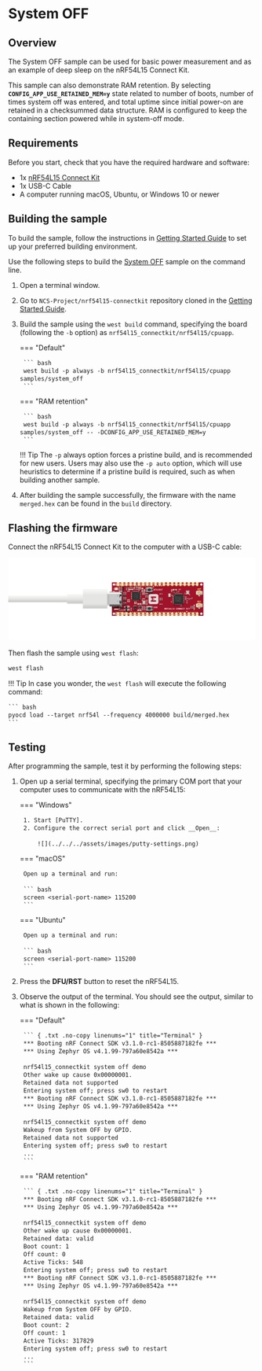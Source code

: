 # System OFF

## Overview

The System OFF sample can be used for basic power measurement and as an example of deep sleep on the nRF54L15 Connect Kit.

This sample can also demonstrate RAM retention. By selecting __`CONFIG_APP_USE_RETAINED_MEM=y`__ state related to number of boots, number of times system off was entered, and total uptime since initial power-on are retained in a checksummed data structure. RAM is configured to keep the containing section powered while in system-off mode.

## Requirements

Before you start, check that you have the required hardware and software:

- 1x [nRF54L15 Connect Kit](https://makerdiary.com/products/nrf54l15-connectkit)
- 1x USB-C Cable
- A computer running macOS, Ubuntu, or Windows 10 or newer

## Building the sample

To build the sample, follow the instructions in [Getting Started Guide] to set up your preferred building environment.

Use the following steps to build the [System OFF] sample on the command line.

1. Open a terminal window.

2. Go to `NCS-Project/nrf54l15-connectkit` repository cloned in the [Getting Started Guide].

3. Build the sample using the `west build` command, specifying the board (following the `-b` option) as `nrf54l15_connectkit/nrf54l15/cpuapp`.

	=== "Default"

		``` bash
		west build -p always -b nrf54l15_connectkit/nrf54l15/cpuapp samples/system_off
		```
	
	=== "RAM retention"

		``` bash
		west build -p always -b nrf54l15_connectkit/nrf54l15/cpuapp samples/system_off -- -DCONFIG_APP_USE_RETAINED_MEM=y
		```

	!!! Tip
		The `-p` always option forces a pristine build, and is recommended for new users. Users may also use the `-p auto` option, which will use heuristics to determine if a pristine build is required, such as when building another sample.

4. After building the sample successfully, the firmware with the name `merged.hex` can be found in the `build` directory.

## Flashing the firmware

Connect the nRF54L15 Connect Kit to the computer with a USB-C cable:

![](../../../assets/images/connecting-board-without-ant.png)

Then flash the sample using `west flash`:

``` bash
west flash
```

!!! Tip
	In case you wonder, the `west flash` will execute the following command:

	``` bash
	pyocd load --target nrf54l --frequency 4000000 build/merged.hex
	```

## Testing

After programming the sample, test it by performing the following steps:

1. Open up a serial terminal, specifying the primary COM port that your computer uses to communicate with the nRF54L15:

	=== "Windows"

		1. Start [PuTTY].
		2. Configure the correct serial port and click __Open__:

			![](../../../assets/images/putty-settings.png)

	=== "macOS"

		Open up a terminal and run:

		``` bash
		screen <serial-port-name> 115200
		```

	=== "Ubuntu"

		Open up a terminal and run:

		``` bash
		screen <serial-port-name> 115200
		```

2. Press the __DFU/RST__ button to reset the nRF54L15.

3. Observe the output of the terminal. You should see the output, similar to what is shown in the following:

	=== "Default"

		``` { .txt .no-copy linenums="1" title="Terminal" }
		*** Booting nRF Connect SDK v3.1.0-rc1-8505887182fe ***
		*** Using Zephyr OS v4.1.99-797a60e8542a ***

		nrf54l15_connectkit system off demo
		Other wake up cause 0x00000001.
		Retained data not supported
		Entering system off; press sw0 to restart
		*** Booting nRF Connect SDK v3.1.0-rc1-8505887182fe ***
		*** Using Zephyr OS v4.1.99-797a60e8542a ***

		nrf54l15_connectkit system off demo
		Wakeup from System OFF by GPIO.
		Retained data not supported
		Entering system off; press sw0 to restart
		...
		```

	=== "RAM retention"

		``` { .txt .no-copy linenums="1" title="Terminal" }
		*** Booting nRF Connect SDK v3.1.0-rc1-8505887182fe ***
		*** Using Zephyr OS v4.1.99-797a60e8542a ***

		nrf54l15_connectkit system off demo
		Other wake up cause 0x00000001.
		Retained data: valid
		Boot count: 1
		Off count: 0
		Active Ticks: 548
		Entering system off; press sw0 to restart
		*** Booting nRF Connect SDK v3.1.0-rc1-8505887182fe ***
		*** Using Zephyr OS v4.1.99-797a60e8542a ***

		nrf54l15_connectkit system off demo
		Wakeup from System OFF by GPIO.
		Retained data: valid
		Boot count: 2
		Off count: 1
		Active Ticks: 317829
		Entering system off; press sw0 to restart
		...
		```

[Getting Started Guide]: ../getting-started.md
[System OFF]: https://github.com/makerdiary/nrf54l15-connectkit/tree/main/samples/system_off
[PuTTY]: https://apps.microsoft.com/store/detail/putty/XPFNZKSKLBP7RJ
